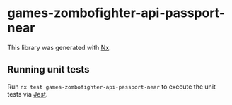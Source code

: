 # games-zombofighter-api-passport-near

This library was generated with [Nx](https://nx.dev).

## Running unit tests

Run `nx test games-zombofighter-api-passport-near` to execute the unit tests via [Jest](https://jestjs.io).
